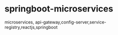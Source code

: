 # springboot-microservices
microservices, api-gateway,config-server,service-registry,reactjs,springboot
